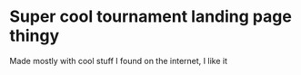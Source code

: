 # Super cool tournament landing page thingy
Made mostly with cool stuff I found on the internet, I like it
